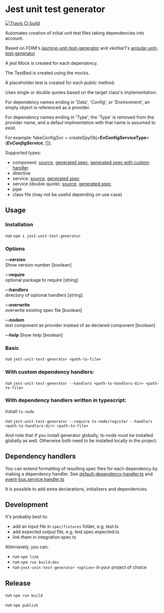 # Jest unit test generator

[![Travis CI build](https://travis-ci.org/fdim/jest-unit-test-generator.svg)](https://travis-ci.org/fdim/jest-unit-test-generator)

Automates creation of initial unit test files taking dependencies into account. 

Based on FDIM's [jasmine-unit-test-generator](https://www.npmjs.com/package/jasmine-unit-test-generator)
and  vkotliar1's [angular-unit-test-generator](https://www.npmjs.com/package/angular-unit-test-generator)

A jest Mock is created for each dependency.

The TestBed is created using the mocks.

A placeholder test is created for each public method.

Uses single or double quotes based on the target class's implementation.

For dependency names ending in 'Data', 'Config', or 'Environment', an empty object is referenced as a provider.

For dependency names ending in 'Type', the 'Type' is removed from the provider name, and a defaul implmentation with that name is assumed to exist.

For example:
fakeConfigSvc = createSpyObj<**EvConfigServiceType**>(***EvConfigService***, []);

Supported types:

* component: [source](spec/fixtures/components/login-form.component.ts), [generated spec](spec/fixtures/components/login-form.component.spec.expected.ts), [generated spec with custom handler](spec/fixtures/components/login-form.component.spec.expected.with-handlers.ts)
* directive
* service: [source](spec/fixtures/auth.service.ts), [generated spec](spec/fixtures/auth.service.spec.expected.ts)
* service (double quote): [source](spec/fixtures/auth.service.with-double-quote.ts), [generated spec](spec/fixtures/auth.service.with-double-quote.spec.expected.ts)
* pipe
* class file (may not be useful depending on use case)

## Usage

### Installation

run `npm i jest-unit-test-generator`

### Options

**--version**    
Show version number                                         [boolean]

**--require**    
optional package to require                                 [string]

**--handlers**   
directory of optional handlers                              [string]

**--overwrite**  
overwrite existing spec file                                [boolean]

**--nodom**      
test component as provider instead of as declared component [boolean]

**--help**
Show help                                                   [boolean]

### Basic

run `jest-unit-test-generator <path-to-file>`

### With custom dependency handlers:

run `jest-unit-test-generator --handlers <path-to-handlers-dir> <path-to-file>`

### With dependency handlers written in typescript:

install `ts-node` 

run `jest-unit-test-generator --require ts-node/register --handlers <path-to-handlers-dir> <path-to-file>`

And note that if you install generator globally, ts-node must be installed globally as well. Otherwise both need to be installed locally in the project.

## Dependency handlers

You can extend formatting of resulting spec files for each dependency by making a dependency handler. See [default-dependency-handler.ts](./src/default-dependency-handler.ts) and [event-bus.service.handler.ts](./spec/fixtures/dependency-handlers/event-bus.service.handler.ts)

It is possible to add extra declarations, initializers and dependencies.

## Development

It's probably best to:

* add an input file in `spec/fixtures` folder, e.g. test.ts
* add expected output file, e.g. test.spec.expected.ts
* link them in integration.spec.ts

Alternavely, you can:

* run `npm link`
* run `npm run build:dev`
* run `jest-unit-test-generator <option>` in your project of choice

## Release

run `npm run build`

run `npm publish`
